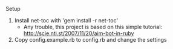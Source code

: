 Setup

1. Install net-toc with 'gem install -r net-toc'
	* Any trouble, this project is based on this simple tutorial: http://scie.nti.st/2007/11/20/aim-bot-in-ruby
2. Copy config.example.rb to config.rb and change the settings


